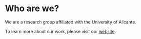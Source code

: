 # Who are we?

We are a research group affiliated with the University of Alicante. 

To learn more about our work, please visit our [website](https://praig.ua.es/).
